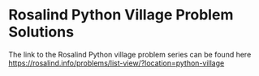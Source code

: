 # Rosalind Python Village Problem Solutions
The link to the Rosalind Python village problem series can be found here https://rosalind.info/problems/list-view/?location=python-village
